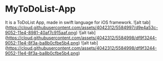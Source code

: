 MyToDoList-App
==============

It is a ToDoList App, made in swift language for iOS framework.
 ![alt tab] (https://cloud.githubusercontent.com/assets/4042312/5584997/d9e4a53c-9052-11e4-8981-40af7c915aaf.png) ![alt tab] (https://cloud.githubusercontent.com/assets/4042312/5584998/df9f3244-9052-11e4-8f3a-ba8b0cfbe5b4.png)
 ![alt tab] (https://cloud.githubusercontent.com/assets/4042312/5584998/df9f3244-9052-11e4-8f3a-ba8b0cfbe5b4.png)
